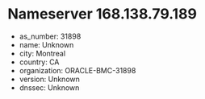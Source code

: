 # Nameserver 168.138.79.189

* as_number: 31898
* name: Unknown
* city: Montreal
* country: CA
* organization: ORACLE-BMC-31898
* version: Unknown
* dnssec: Unknown
